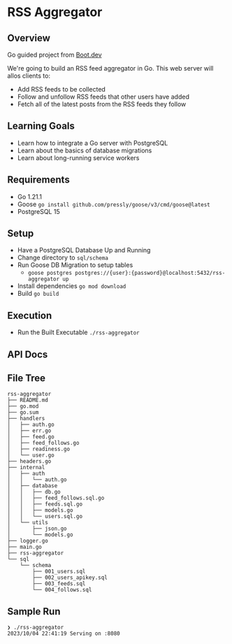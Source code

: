 # RSS Aggregator

Overview
--------
Go guided project from [Boot.dev](https://boot.dev)

We're going to build an RSS feed aggregator in Go. This web server will allos clients to:
- Add RSS feeds to be collected
- Follow and unfollow RSS feeds that other users have added
- Fetch all of the latest posts from the RSS feeds they follow

Learning Goals
--------------
- Learn how to integrate a Go server with PostgreSQL
- Learn about the basics of database migrations
- Learn about long-running service workers

Requirements
------------
- Go 1.21.1
- Goose `go install github.com/pressly/goose/v3/cmd/goose@latest`
- PostgreSQL 15

Setup
-----
- Have a PostgreSQL Database Up and Running
- Change directory to `sql/schema`
- Run Goose DB Migration to setup tables
  - `goose postgres postgres://{user}:{password}@localhost:5432/rss-aggregator up`
- Install dependencies `go mod download`
- Build `go build`

Execution
---------
- Run the Built Executable `./rss-aggregator`

API Docs
--------


File Tree
---------
```shell
rss-aggregator
├── README.md
├── go.mod
├── go.sum
├── handlers
│   ├── auth.go
│   ├── err.go
│   ├── feed.go
│   ├── feed_follows.go
│   ├── readiness.go
│   └── user.go
├── headers.go
├── internal
│   ├── auth
│   │   └── auth.go
│   ├── database
│   │   ├── db.go
│   │   ├── feed_follows.sql.go
│   │   ├── feeds.sql.go
│   │   ├── models.go
│   │   └── users.sql.go
│   └── utils
│       ├── json.go
│       └── models.go
├── logger.go
├── main.go
├── rss-aggregator
└── sql
    └── schema
        ├── 001_users.sql
        ├── 002_users_apikey.sql
        ├── 003_feeds.sql
        └── 004_follows.sql
```

Sample Run
----------
```shell
❯ ./rss-aggregator
2023/10/04 22:41:19 Serving on :8080

```
